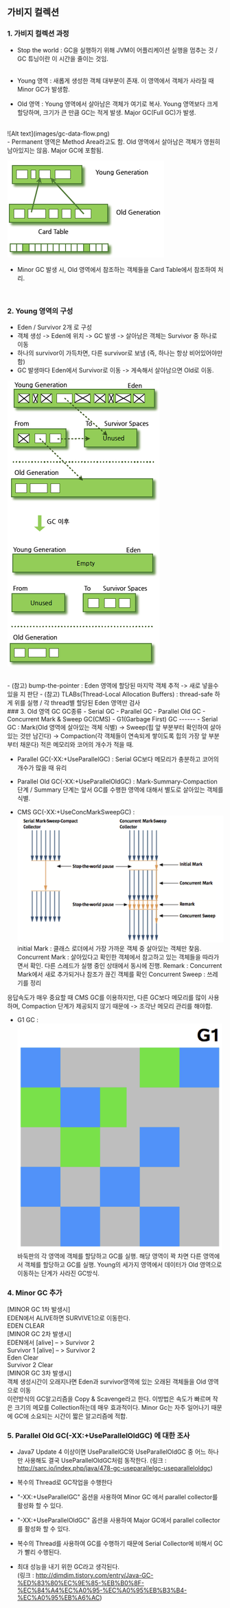 ## 가비지 컬렉션

### 1. 가비지 컬렉션 과정
- Stop the world : GC을 실행하기 위해 JVM이 어플리케이션 실행을 멈추는 것 / GC 튜닝이란 이 시간을 줄이는 것임.
<br/><br/>

- Young 영역 : 새롭게 생성한 객체 대부분이 존재. 이 영역에서 객체가 사라질 때 Minor GC가 발생함.
- Old 영역 : Young 영역에서 살아남은 객체가 여기로 복사. Young 영역보다 크게 할당하며, 크기가 큰 만큼 GC는 적게 발생. Major GC(Full GC)가 발생.
<br/>
![Alt text](images/gc-data-flow.png)

<br/>
- Permanent 영역은 Method Area라고도 함. Old 영역에서 살아남은 객체가 영원히 남아있지는 않음. Major GC에 포함됨.
<br/>

![Alt text](images/card-table.png)

- Minor GC 발생 시, Old 영역에서 참조하는 객체들을 Card Table에서 참조하여 처리.

<br/>

### 2. Young 영역의 구성
- Eden / Survivor 2개 로 구성
- 객체 생성 -> Eden에 위치 -> GC 발생 -> 살아남은 객체는 Survivor 중 하나로 이동
- 하나의 survivor이 가득차면, 다른 survivor로 보냄 (즉, 하나는 항상 비어있어야만 함)
- GC 발생마다 Eden에서 Survivor로 이동 -> 게속해서 살아남으면 Old로 이동.

![Alt text](images/young-gc.png)

<br/>
- (참고) bump-the-pointer : Eden 영역에 할당된 마지막 객체 추적 -> 새로 넣을수 있을 지 판단
- (참고) TLABs(Thread-Local Allocation Buffers) : thread-safe 하게 위를 실행 / 각 thread별 할당된 Eden 영역만 검사

<br/>
### 3. Old 영역 GC
GC종류
 - Serial GC
 - Parallel GC
 - Parallel Old GC
 - Concurrent Mark & Sweep GC(CMS)
 - G1(Garbage First) GC
------
 - Serial GC : Mark(Old 영역에 살아있는 객체 식별) -> Sweep(힙 앞 부분부터 확인하여 살아있는 것만 남긴다) -> Compaction(각 객체들이 연속되게 쌓이도록 힙의 가장 앞 부분부터 채운다)
  적은 메모리와 코어의 개수가 적을 때.

 - Parallel GC(-XX:+UseParallelGC) : Serial GC보다 메모리가 충분하고 코어의 개수가 많을 때 유리

 - Parallel Old GC(-XX:+UseParallelOldGC) : Mark-Summary-Compaction 단계 / Summary 단계는 앞서 GC를 수행한 영역에 대해서 별도로 살아있는 객체를 식별.

 - CMS GC(-XX:+UseConcMarkSweepGC) :<br>
![Alt text](images/cms-gc.png)
 initial Mark : 클래스 로더에서 가장 가까운 객체 중 살아있는 객체만 찾음.
 Concurrent Mark : 살아있다고 확인한 객체에서 참고하고 있는 객체들을 따라가면서 확인. 다른 스레드가 실행 중인 상태에서 동시에 진행.
 Remark : Concurrent Mark에서 새로 추가되거나 참조가 끊긴 객체를 확인
 Concurrent Sweep : 쓰레기를 정리

 응답속도가 매우 중요할 때 CMS GC를 이용하지만, 다른 GC보다 메모리를 많이 사용하며, Compaction 단계가 제공되지 않기 때문에 -> 조각난 메모리 관리를 해야함.

 - G1 GC :<br>
![Alt text](images/g1-gc.png)
 바둑판의 각 영역에 객체를 할당하고 GC를 실행.
해당 영역이 꽉 차면 다른 영역에서 객체를 할당하고 GC를 실행.
Young의 세가지 영역에서 데이터가  Old 영역으로 이동하는 단계가 사라진 GC방식.

### 4. Minor GC 추가
[MINOR GC 1차 발생시]<br>
EDEN에서 ALIVE하면 SURVIVE1으로 이동한다.<br>
EDEN CLEAR<br>
[MINOR GC 2차 발생시]<br>
EDEN에서 [alive] – > Survivor 2<br>
Survivor  1  [alive] – > Survivor 2<br>
Eden    Clear<br>
Survivor 2 Clear<br>
[MINOR GC 3차 발생시]<br>
객체 생성시간이 오래지나면 Eden과 survivor영역에 있는 오래된 객체들을 Old 영역으로 이동<br>
이런방식의 GC알고리즘을 Copy & Scavenge라고 한다. 이방법은 속도가 빠르며 작은 크기의 메모를 Collection하는데 매우 효과적이다. Minor Gc는 자주 일어나기 때문에 GC에 소요되는 시간이 짧은 알고리즘에 적합.<br>


### 5. Parallel Old GC(-XX:+UseParallelOldGC) 에 대한 조사

 - Java7 Update 4 이상이면 UseParallelGC와 UseParallelOldGC 중 어느 하나만 사용해도 결국 UseParallelOldGC처럼 동작한다.
 (링크 : http://sarc.io/index.php/java/478-gc-useparallelgc-useparalleloldgc)

 - 복수의 Thread로 GC작업을 수행한다<br>
 - "-XX:+UseParallelGC" 옵션을 사용하여 Minor GC 에서 parallel collector를 활성화 할 수 있다.<br>
 - "-XX:+UseParallelOldGC" 옵션을 사용하여 Major GC에서 parallel collector를 활성화 할 수 있다.<br>
 - 복수의 Thread를 사용하여 GC를 수행하기 때문에 Serial Collector에 비해서 GC가 빨리 수행된다.<br>
 - 최대 성능을 내기 위한 GC라고 생각된다.<br>
(링크 : http://dimdim.tistory.com/entry/Java-GC-%ED%83%80%EC%9E%85-%EB%B0%8F-%EC%84%A4%EC%A0%95-%EC%A0%95%EB%B3%B4-%EC%A0%95%EB%A6%AC)
